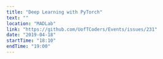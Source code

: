 ```yaml
---
title: "Deep Learning with PyTorch"
text: ""
location: "MADLab"
link: "https://github.com/UofTCoders/Events/issues/231"
date: "2019-04-18"
startTime: "18:10"
endTime: "19:00"
---
```

